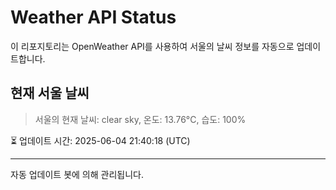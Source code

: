 
# Weather API Status

이 리포지토리는 OpenWeather API를 사용하여 서울의 날씨 정보를 자동으로 업데이트합니다.

## 현재 서울 날씨
> 서울의 현재 날씨: clear sky, 온도: 13.76°C, 습도: 100%

⏳ 업데이트 시간: 2025-06-04 21:40:18 (UTC)

---
자동 업데이트 봇에 의해 관리됩니다.

